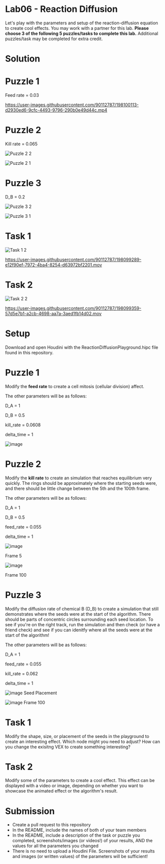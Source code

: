 # Lab06 - Reaction Diffusion
Let's play with the parameters and setup of the reaction-diffusion equation to create cool effects. You may work with a partner for this lab. **Please choose 3 of the following 5 puzzles/tasks to complete this lab.** Additional puzzles/task may be completed for extra credit.

# Solution

# Puzzle 1
Feed rate = 0.03

https://user-images.githubusercontent.com/90112787/198100113-d2930ed6-9cfc-4493-9796-290b0e49d44c.mp4

# Puzzle 2
Kill rate = 0.065

![Puzzle 2 2](https://user-images.githubusercontent.com/90112787/198098750-fd1a0f26-8c40-4c80-9649-c7823bf586b1.png)

![Puzzle 2 1](https://user-images.githubusercontent.com/90112787/198098765-524772b7-a53d-4387-a661-4b5ce55ec974.png)

# Puzzle 3
D_B = 0.2

![Puzzle 3 2](https://user-images.githubusercontent.com/90112787/198099090-38b6b266-cd45-4ead-95ed-c0d590bb5123.png)

![Puzzle 3 1](https://user-images.githubusercontent.com/90112787/198099144-c301aba4-2ff0-4022-8232-23b46403ee0c.png)

# Task 1

![Task 1 2](https://user-images.githubusercontent.com/90112787/198099284-609f2a03-767b-4521-99d8-44b7ad60b1c6.png)

https://user-images.githubusercontent.com/90112787/198099289-e12f90ef-7972-4ba4-8254-d63972bf2201.mov

# Task 2

![Task 2 2](https://user-images.githubusercontent.com/90112787/198099348-d7f3f9f8-c29b-4210-8e01-71205ceec226.png)

https://user-images.githubusercontent.com/90112787/198099359-57d5e7b1-a2cb-4698-aa7a-3aed1fb14d02.mov


# Setup
Download and open Houdini with the ReactionDiffusionPlayground.hipc file found in this repository.

# Puzzle 1
Modify the **feed rate** to create a cell mitosis (cellular division) affect.

The other parameters will be as follows:

D_A = 1

D_B = 0.5

kill_rate = 0.0608

delta_time = 1


![image](https://user-images.githubusercontent.com/60444726/197622415-ca9b9623-d01b-4e54-9b1a-b79109248cab.png)


# Puzzle 2
Modify the **kill rate** to create an simulation that reaches equilibrium very quickly. The rings should be approximately where the starting seeds were, and there should be little change between the 5th and the 100th frame.

The other parameters will be as follows:

D_A = 1

D_B = 0.5

feed_rate = 0.055

delta_time = 1



![image](https://user-images.githubusercontent.com/60444726/197624737-58ab1aca-accb-4b4a-9654-cdc5fe84e723.png)

Frame 5


![image](https://user-images.githubusercontent.com/60444726/197624645-e5b13798-ae74-4e18-84dc-955a9919021c.png)

Frame 100

# Puzzle 3
Modify the diffusion rate of chemical B (D_B) to create a simulation that still demonstrates where the seeds were at the start of the algorithm. There should be parts of concentric circles surrounding each seed location. To see if you're on the right track, run the simulation and then check (or have a friend check) and see if you can idenitfy where all the seeds were at the start of the algorithm!

The other parameters will be as follows:

D_A = 1

feed_rate = 0.055

kill_rate = 0.062

delta_time = 1

![image](https://user-images.githubusercontent.com/60444726/197626261-1e4fa5d4-d9d8-4563-8b92-c2b2a20038f7.png)
Seed Placement

![image](https://user-images.githubusercontent.com/60444726/197626365-9a91a0d6-1e6f-4b0f-838b-7047c153d860.png)
Frame 100

# Task 1
Modify the shape, size, or placement of the seeds in the playground to create an interesting effect. Which node might you need to adjust? How can you change the exisitng VEX to create something interesting?

# Task 2
Modify some of the parameters to create a cool effect. This effect can be displayed with a video or image, depending on whether you want to showcase the animated effect or the algorithm's result.

# Submission
- Create a pull request to this repository
- In the README, include the names of both of your team members
- In the README, include a description of the task or puzzle you completed, screenshots/images (or videos!) of your results, AND the values for all the parameters you changed
- There is no need to upload a Houdini File. Screenshots of your results and images (or written values) of the parameters will be sufficient!
